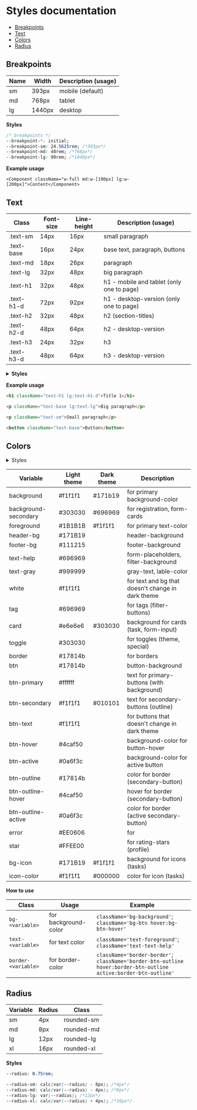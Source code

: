 # Styles documentation

- [Breakpoints](#breakpoints)
- [Text](#text)
- [Colors](#colors)
- [Radius](#radius)

## Breakpoints

| Name | Width  | Description (usage) |
| ---- | ------ | ------------------- |
| sm   | 393px  | mobile (default)    |
| md   | 768px  | tablet              |
| lg   | 1440px | desktop             |

**Styles**

```css
/* breakpoints */
--breakpoint-*: initial;
--breakpoint-sm: 24.5625rem; /*393px*/
--breakpoint-md: 48rem; /*768px*/
--breakpoint-lg: 90rem; /*1440px*/
```

**Example usage**

```tsx
<Component className="w-full md:w-[100px] lg:w-[200px]">Content</Component>
```

## Text

| Class      | Font-size | Line-height | Description (usage)                       |
| ---------- | --------- | ----------- | ----------------------------------------- |
| .text-sm   | 14px      | 16px        | small paragraph                           |
| .text-base | 16px      | 24px        | base text, paragraph, buttons             |
| .text-md   | 18px      | 26px        | paragraph                                 |
| .text-lg   | 32px      | 48px        | big paragraph                             |
| .text-h1   | 32px      | 48px        | h1 - mobile and tablet (only one to page) |
| .text-h1-d | 72px      | 92px        | h1 - desktop-version (only one to page)   |
| .text-h2   | 32px      | 48px        | h2 (section-titles)                       |
| .text-h2-d | 48px      | 64px        | h2 - desktop-version                      |
| .text-h3   | 24px      | 32px        | h3                                        |
| .text-h3-d | 48px      | 64px        | h3 - desktop-version                      |

<details>
<summary>
<b>Styles</b>
</summary>

```css
@theme {
  /* font sizes and line-height desktop */
  --text-sm: 14px;
  --leading-sm: 16px;
  --text-base: 16px;
  --leading-base: 24px;
  --text-md: 18px;
  --leading-md: 26px;
  --text-lg: 32px;
  --leading-lg: 48px;

  --text-h1-d: 72px;
  --leading-h1-d: 92px;
  --text-h2-d: 48px;
  --leading-h2-d: 64px;
  --text-h3-d: 48px;
  --leading-h3-d: 64px;

  /* font sizes and line-height mobile */
  --text-h1: 32px;
  --leading-h1: 48px;
  --text-h2: 32px;
  --leading-h2: 48px;
  --text-h3: 24px;
  --leading-h3: 32px;
}

@layer utilities {
  .text-sm {
    font-size: var(--text-sm);
    line-height: var(--leading-sm);
  }

  .text-base {
    font-size: var(--text-base);
    line-height: var(--leading-base);
  }

  .text-md {
    font-size: var(--text-md);
    line-height: var(--leading-md);
  }

  .text-lg {
    font-size: var(--text-lg);
    line-height: var(--leading-lg);
  }

  .text-h1-d {
    font-size: var(--text-h1-d);
    line-height: var(--leading-h1-d);
  }

  .text-h2-d {
    font-size: var(--text-h2-d);
    line-height: var(--leading-h2-d);
  }

  .text-h3-d {
    font-size: var(--text-h3-d);
    line-height: var(--leading-h3-d);
  }
}
```

</details>

**Example usage**

```html
<h1 className="text-h1 lg:text-h1-d">Title 1</h1>

<p className="text-base lg:text-lg">Big paragraph</p>

<p className="text-sm">Small paragraph</p>

<button className="text-base">Button</button>
```

## Colors

<details>
<summary>Styles</summary>

```css
/* colors */
--color-background: var(--background);
--color-foreground: var(--foreground);
--color-text-help: var(--text-help);
--color-text-gray: var(--text-gray);
--color-layout-background: var(--layout-background);
--color-card: var(--card);
--color-toggle: var(--toggle);

/_ buttons _/ --color-border: var(--border); --color-btn: var(--btn);
--color-btn-text: var(--btn-text); --color-btn-hover: var(--btn-hover);
--color-btn-active: var(--btn-active); --color-btn-outline: var(--btn-outline);
--color-btn-outline-hover: var(--btn-outline-hover); --color-btn-outline-active:
var(--btn-outline-active); --color-tag: var(--tag);

--color-error: var(--error); --color-attention: var(--attention);

--color-star: var(--star);

```

Light theme variables

```css
--background: #f1f1f1;
--foreground: #1b1b1b;
--header-bg: #171b19;
--footer-bg: #111215;
--layout-background: #111215;
--text-help: #696969;
--text-gray: #999999;
--text-white: #f1f1f1;
--tag: #696969;

--card: #e6e6e6;
--toggle: #303030;

--border: #17814b;
--btn: #17814b;
--btn-text: #ffffff;
--btn-primary: #ffffff;
--btn-secondary: #f1f1f1;
--btn-hover: #4caf50;
--btn-active: #0a6f3c;
--btn-outline: #17814b;
--btn-outline-hover: #4caf50;
--btn-outline-active: #0a6f3c;
```

Dark theme variables

```css
.dark {
  --background: #171b19;
  --foreground: #f1f1f1;
  --card: #303030;
  --btn-secondary: #010101;
}
```

</details>

| Variable             | Light theme | Dark theme | Description                                       |
| -------------------- | ----------- | ---------- | ------------------------------------------------- |
| background           | #f1f1f1     | #171b19    | for primary background-color                      |
| background-secondary | #303030     | #696969    | for registration, form-cards                      |
| foreground           | #1B1B1B     | #f1f1f1    | for primary text-color                            |
| header-bg            | #171B19     |            | header-background                                 |
| footer-bg            | #111215     |            | footer-background                                 |
| text-help            | #696969     |            | form-placeholders, filter-background              |
| text-gray            | #999999     |            | gray-text, lable-color                            |
| white                | #f1f1f1     |            | for text and bg that doesn't change in dark theme |
| tag                  | #696969     |            | for tags (filter-buttons)                         |
| card                 | #e6e6e6     | #303030    | background for cards (task, form-input)           |
| toggle               | #303030     |            | for toggles (theme, special)                      |
| border               | #17814b     |            | for borders                                       |
| btn                  | #17814b     |            | button-background                                 |
| btn-primary          | #ffffff     |            | text for primary-buttons (with background)        |
| btn-secondary        | #f1f1f1     | #010101    | text for secondary-buttons (outline)              |
| btn-text             | #f1f1f1     |            | for buttons that doesn't change in dark theme     |
| btn-hover            | #4caf50     |            | background-color for button-hover                 |
| btn-active           | #0a6f3c     |            | background-color for active button                |
| btn-outline          | #17814b     |            | color for border (secondary-button)               |
| btn-outline-hover    | #4caf50     |            | hover for border (secondary-button)               |
| btn-outline-active   | #0a6f3c     |            | color for border (active secondary-button)        |
| error                | #EE0606     |            | for                                               |
| star                 | #FFEE00     |            | for rating-stars (profile)                        |
| bg-icon              | #171B19     | #f1f1f1    | background for icons (tasks)                      |
| icon-color           | #f1f1f1     | #000000    | color for icon (tasks)                            |

**How to use**

| Class               | Usage                | Example                                                                                                              |
| ------------------- | -------------------- | -------------------------------------------------------------------------------------------------------------------- |
| `bg-<variable>`     | for background-color | `className='bg-background'`;</br>`className='bg-btn hover:bg-btn-hover'`                                             |
| `text-<variable>`   | for text color       | `className='text-foreground'`; </br>`className='text-text-help' `                                                    |
| `border-<variable>` | for border-color     | `className='border-border'`;</br>`className='border-btn-outline hover:border-btn-outline active:border-btn-outline'` |

## Radius

| Variable | Radius | Class      |
| -------- | ------ | ---------- |
| sm       | 4px    | rounded-sm |
| md       | 8px    | rounded-md |
| lg       | 12px   | rounded-lg |
| xl       | 16px   | rounded-xl |

**Styles**

```css
--radius: 0.75rem;

--radius-sm: calc(var(--radius) - 8px); /*4px*/
--radius-md: calc(var(--radius) - 4px); /*8px*/
--radius-lg: var(--radius); /*12px*/
--radius-xl: calc(var(--radius) + 4px); /*16px*/
```
